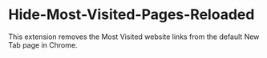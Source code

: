 # Hide-Most-Visited-Pages-Reloaded
This extension removes the Most Visited website links from the default New Tab page in Chrome.
